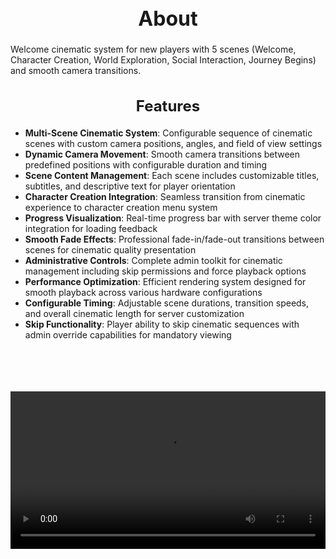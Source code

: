 <h1 style="text-align:center; font-size:2rem; font-weight:bold;">About</h1>

Welcome cinematic system for new players with 5 scenes (Welcome, Character Creation, World Exploration, Social Interaction, Journey Begins) and smooth camera transitions.

<h2 style="text-align:center; font-size:1.5rem; font-weight:bold;">Features</h2>

- **Multi-Scene Cinematic System**: Configurable sequence of cinematic scenes with custom camera positions, angles, and field of view settings
- **Dynamic Camera Movement**: Smooth camera transitions between predefined positions with configurable duration and timing
- **Scene Content Management**: Each scene includes customizable titles, subtitles, and descriptive text for player orientation
- **Character Creation Integration**: Seamless transition from cinematic experience to character creation menu system
- **Progress Visualization**: Real-time progress bar with server theme color integration for loading feedback
- **Smooth Fade Effects**: Professional fade-in/fade-out transitions between scenes for cinematic quality presentation
- **Administrative Controls**: Complete admin toolkit for cinematic management including skip permissions and force playback options
- **Performance Optimization**: Efficient rendering system designed for smooth playback across various hardware configurations
- **Configurable Timing**: Adjustable scene durations, transition speeds, and overall cinematic length for server customization
- **Skip Functionality**: Player ability to skip cinematic sequences with admin override capabilities for mandatory viewing

<br><br>

<p align="center">
  <video width="1200" style="max-width:100%; margin-bottom: 40px; margin-top: 20px;" controls>
    <source src="https://bleonheart.github.io/assets/CinematicLoading.mp4" type="video/mp4">
    Your browser does not support the video tag.
  </video>
</p>

<br><br>
